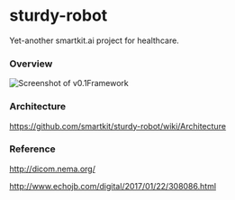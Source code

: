 # sturdy-robot

Yet-another smartkit.ai project for healthcare.


### Overview

![Screenshot of v0.1Framework](https://raw.githubusercontent.com/smartkit/sturdy-robot/master/BLOCKCHAIN-Healthcare-PPT-.jpg)


### Architecture

https://github.com/smartkit/sturdy-robot/wiki/Architecture


### Reference

http://dicom.nema.org/

http://www.echojb.com/digital/2017/01/22/308086.html
